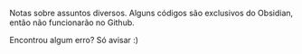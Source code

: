 Notas sobre assuntos diversos.
Alguns códigos são exclusivos do Obsidian, então não funcionarão no Github.

Encontrou algum erro? Só avisar :)
